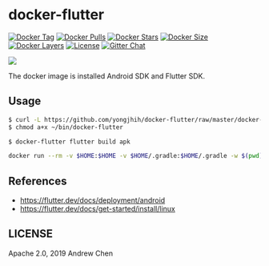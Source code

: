 # docker-flutter

[![Docker Tag](https://img.shields.io/github/tag/yongjhih/docker-flutter.svg)](https://hub.docker.com/r/yongjhih/flutter/tags/)
[![Docker Pulls](https://img.shields.io/docker/pulls/yongjhih/flutter.svg)](https://hub.docker.com/r/yongjhih/flutter/)
[![Docker Stars](https://img.shields.io/docker/stars/yongjhih/flutter.svg)](https://hub.docker.com/r/yongjhih/flutter/)
[![Docker Size](https://img.shields.io/imagelayers/image-size/yongjhih/flutter/latest.svg)](https://imagelayers.io/?images=yongjhih/flutter:latest)
[![Docker Layers](https://img.shields.io/imagelayers/layers/yongjhih/flutter/latest.svg)](https://imagelayers.io/?images=yongjhih/flutter:latest)
[![License](https://img.shields.io/github/license/yongjhih/docker-flutter.svg)](https://github.com/yongjhih/docker-flutter/raw/master/LICENSE)
[![Gitter Chat](https://img.shields.io/gitter/room/yongjhih/docker-flutter.svg)](https://gitter.im/yongjhih/docker-flutter)

![](art/docker-flutter.png)

The docker image is installed Android SDK and Flutter SDK.

## Usage

```sh
$ curl -L https://github.com/yongjhih/docker-flutter/raw/master/docker-flutter > ~/bin/docker-flutter
$ chmod a+x ~/bin/docker-flutter

$ docker-flutter flutter build apk
```

```sh
docker run --rm -v $HOME:$HOME -v $HOME/.gradle:$HOME/.gradle -w $(pwd) -e uid=$UID -e user=$USER yongjhih/flutter docker-flutter flutter build apk
```

## References

* https://flutter.dev/docs/deployment/android
* https://flutter.dev/docs/get-started/install/linux

## LICENSE

Apache 2.0, 2019 Andrew Chen
